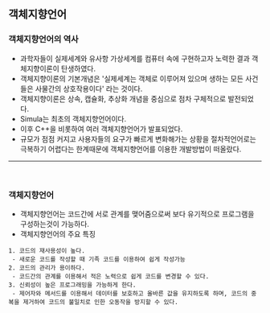 ## 객체지향언어
  ### 객체지향언어의 역사
   - 과학자들이 실제세계와 유사항 가상세계를 컴퓨터 속에 구현하고자 노력한 결과 객체지향이론이 탄생하였다.
   - 객체지향이론의 기본개념은 '실제세계는 객체로 이루어져 있으며 생하는 모든 사건들은 사물간의 상호작용이다' 라는 것이다.
   - 객체지향이론은 상속, 캡슐화, 추상화 개념을 중심으로 점차 구체적으로 발전되었다.
   - Simula는 최초의 객체지향언어이다.
   - 이후 C++을 비롯하여 여러 객체지향언어가 발표되었다.
   - 규모가 점점 커지고 사용자들의 요구가 빠르게 변화해가는 상황을 절차적언어로는 극복하기 어렵다는 한계때문에 객체지향언어를 이용한 개발방법이 떠올랐다.
  ---
  <br>
  
  
  ### 객체지향언어
   - 객체지향언어는 코드간에 서로 관계를 맺어줌으로써 보다 유기적으로 프로그램을 구성하는것이 가능하다.
   - 객체지향언어의 주요 특징
   ```
   1. 코드의 재사용성이 높다.
    - 새로운 코드를 작성할 때 기족 코드를 이용하여 쉽게 작성가능
   2. 코드의 관리가 용이하다.
    - 코드간의 관계를 이용해서 적은 노력으로 쉽게 코드를 변경할 수 있다.
   3. 신뢰성이 높은 프로그래밍을 가능하게 한다.
    - 제어자와 메서드를 이용해서 데이터를 보호하고 올바른 값을 유지하도록 하며, 코드의 중복을 제거하여 코드의 불일치로 인한 오동작을 방지할 수 있다.
   ```
